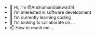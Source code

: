 - 👋 Hi, I’m @AnshumanGaikwad14
- 👀 I’m interested in software development
- 🌱 I’m currently learning coding
- 💞️ I’m looking to collaborate on ...
- 📫 How to reach me ...

<!---
AnshumanGaikwad14 is a ✨ special ✨ repository because its `README.md` (this file) appears on your GitHub profile.
You can click the Preview link to take a look at your changes.
--->
